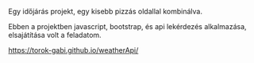 Egy időjárás projekt, egy kisebb pizzás oldallal kombinálva.

Ebben a projektben javascript, bootstrap, és api lekérdezés alkalmazása, elsajátítása volt a feladatom.  

https://torok-gabi.github.io/weatherApi/

